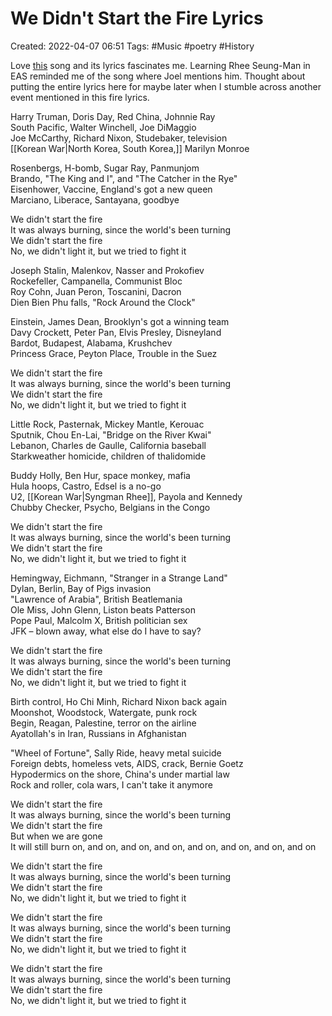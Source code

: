 # We Didn't Start the Fire Lyrics 
Created: 2022-04-07 06:51
Tags: #Music #poetry #History 

Love [this](https://www.google.com/url?sa=t&rct=j&q=&esrc=s&source=web&cd=&cad=rja&uact=8&ved=2ahUKEwip8eTwtoD3AhWJEogKHfJ1DBsQyCl6BAgTEAM&url=https%3A%2F%2Fwww.youtube.com%2Fwatch%3Fv%3DeFTLKWw542g&usg=AOvVaw0pWsxHlq4unYM0EzzZMYiv) song and its lyrics fascinates me. Learning Rhee Seung-Man in EAS reminded me of the song where Joel mentions him. Thought about putting the entire lyrics here for maybe later when I stumble across another event mentioned in this fire lyrics. 

Harry Truman, Doris Day, Red China, Johnnie Ray  
South Pacific, Walter Winchell, Joe DiMaggio  
Joe McCarthy, Richard Nixon, Studebaker, television  
[[Korean War|North Korea, South Korea,]] Marilyn Monroe

Rosenbergs, H-bomb, Sugar Ray, Panmunjom  
Brando, "The King and I", and "The Catcher in the Rye"  
Eisenhower, Vaccine, England's got a new queen  
Marciano, Liberace, Santayana, goodbye

We didn't start the fire  
It was always burning, since the world's been turning  
We didn't start the fire  
No, we didn't light it, but we tried to fight it

Joseph Stalin, Malenkov, Nasser and Prokofiev  
Rockefeller, Campanella, Communist Bloc  
Roy Cohn, Juan Peron, Toscanini, Dacron  
Dien Bien Phu falls, "Rock Around the Clock"

Einstein, James Dean, Brooklyn's got a winning team  
Davy Crockett, Peter Pan, Elvis Presley, Disneyland  
Bardot, Budapest, Alabama, Krushchev  
Princess Grace, Peyton Place, Trouble in the Suez

We didn't start the fire  
It was always burning, since the world's been turning  
We didn't start the fire  
No, we didn't light it, but we tried to fight it

Little Rock, Pasternak, Mickey Mantle, Kerouac  
Sputnik, Chou En-Lai, "Bridge on the River Kwai"  
Lebanon, Charles de Gaulle, California baseball  
Starkweather homicide, children of thalidomide

Buddy Holly, Ben Hur, space monkey, mafia  
Hula hoops, Castro, Edsel is a no-go  
U2, [[Korean War|Syngman Rhee]], Payola and Kennedy  
Chubby Checker, Psycho, Belgians in the Congo

We didn't start the fire  
It was always burning, since the world's been turning  
We didn't start the fire  
No, we didn't light it, but we tried to fight it

Hemingway, Eichmann, "Stranger in a Strange Land"  
Dylan, Berlin, Bay of Pigs invasion  
"Lawrence of Arabia", British Beatlemania  
Ole Miss, John Glenn, Liston beats Patterson  
Pope Paul, Malcolm X, British politician sex  
JFK – blown away, what else do I have to say?

We didn't start the fire  
It was always burning, since the world's been turning  
We didn't start the fire  
No, we didn't light it, but we tried to fight it

Birth control, Ho Chi Minh, Richard Nixon back again  
Moonshot, Woodstock, Watergate, punk rock  
Begin, Reagan, Palestine, terror on the airline  
Ayatollah's in Iran, Russians in Afghanistan

"Wheel of Fortune", Sally Ride, heavy metal suicide  
Foreign debts, homeless vets, AIDS, crack, Bernie Goetz  
Hypodermics on the shore, China's under martial law  
Rock and roller, cola wars, I can't take it anymore

We didn't start the fire  
It was always burning, since the world's been turning  
We didn't start the fire  
But when we are gone  
It will still burn on, and on, and on, and on, and on, and on, and on, and on

We didn't start the fire  
It was always burning, since the world's been turning  
We didn't start the fire  
No, we didn't light it, but we tried to fight it

We didn't start the fire  
It was always burning, since the world's been turning  
We didn't start the fire  
No, we didn't light it, but we tried to fight it

We didn't start the fire  
It was always burning, since the world's been turning  
We didn't start the fire  
No, we didn't light it, but we tried to fight it 